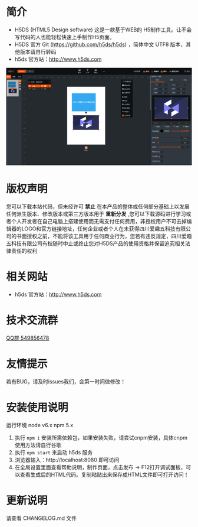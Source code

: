 # **简介**

- H5DS (HTML5 Design software) 这是一款基于WEB的 H5制作工具。让不会写代码的人也能轻松快速上手制作H5页面。
- H5DS 官方 Git (https://github.com/h5ds/h5ds) ，简体中文 UTF8 版本，其他版本请自行转码
- h5ds 官方站：http://www.h5ds.com

![img](doc/images/demo.png)

# **版权声明**

您可以下载本站代码，但未经许可 **禁止** 在本产品的整体或任何部分基础上以发展任何派生版本、修改版本或第三方版本用于 **重新分发** ,您可以下载源码进行学习或者个人开发者在自己电脑上搭建使用而无需支付任何费用，非授权用户不可去掉编辑器的LOGO和官方链接地址，任何企业或者个人在未获得四川爱趣五科技有限公司的书面授权之前，不能将该工具用于任何商业行为，您若有违反规定，四川爱趣五科技有限公司有权随时中止或终止您对H5DS产品的使用资格并保留追究相关法律责任的权利

# **相关网站**

- h5ds 官方站：http://www.h5ds.com

# **技术交流群**

[QQ群 549856478](https://jq.qq.com/?_wv=1027&k=5I0kPBX)

# **友情提示**

若有BUG，请及时issues我们，会第一时间做修改！

# **安装使用说明**

运行环境 node v6.x npm 5.x

1. 执行 `npm i` 安装所需依赖包，如果安装失败，请尝试cnpm安装，具体cnpm使用方法请自行谷歌
2. 执行 `npm start` 来启动 h5ds 服务
3. 浏览器输入：http://localhost:8080 即可访问
4. 在全局设置里面查看帮助说明，制作页面，点击发布 -> F12打开调试面板，可以查看生成后的HTML代码。复制粘贴出来保存成HTML文件即可打开访问！

# **更新说明**

请查看 CHANGELOG.md 文件
